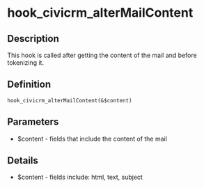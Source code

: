 # hook_civicrm_alterMailContent

## Description

This hook is called after getting the content of the mail and before
tokenizing it.

## Definition

    hook_civicrm_alterMailContent(&$content)

## Parameters

-   $content - fields that include the content of the mail

## Details

-   $content - fields include: html, text, subject